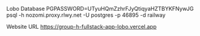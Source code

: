 Lobo Database
PGPASSWORD=UTyuHQmZzhrFJyQtiqyaHZTBYKFNywJG psql -h nozomi.proxy.rlwy.net -U postgres -p 46895 -d railway

Website URL
https://group-h-fullstack-app-lobo.vercel.app
